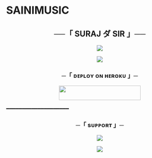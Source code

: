 # SAINIMUSIC
<h2 align="center">
    ──「 SURAJ ダ SIR 」──
</h2>

<p align="center">
  <img src="https://telegra.ph/file/c100d2409d76468ecf291.jpg">
</p>
<p align="center">
  <img src="https://telegra.ph/file/58335347fa22459ae6781.jpg">
</p>

<h3 align="center">
    ─「 ᴅᴇᴩʟᴏʏ ᴏɴ ʜᴇʀᴏᴋᴜ 」─
</h3>

<p align="center"><a href="https://dashboard.heroku.com/new?template=https://github.com/SURAJ-SAINI-DEV/SAINIMUSIC"> <img src="https://img.shields.io/badge/Deploy%20On%20Heroku-pink?style=for-the-badge&logo=heroku" width="220" height="38.45"/></a></p>


━━━━━━━━━━━━━━━━━━━━

<h3 align="center">
    ─「 sᴜᴩᴩᴏʀᴛ 」─
</h3>

<p align="center">
<a href="https://telegram.me/quizbys"><img src="https://img.shields.io/badge/-Support%20Group-blue.svg?style=for-the-badge&logo=Telegram"></a>
</p>

<p align="center">
<a href="https://t.me/+UXm1qdgiN243NWNl"><img src="https://img.shields.io/badge/-Support%20Channel-blue.svg?style=for-the-badge&logo=Telegram"></a>
</p>
